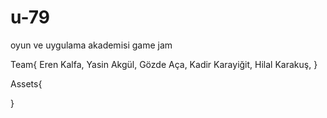 # u-79
oyun ve uygulama akademisi game jam

Team{
  Eren Kalfa,
  Yasin Akgül,
  Gözde Aça,
  Kadir Karayiğit,
  Hilal Karakuş,
  }
  
Assets{

}
